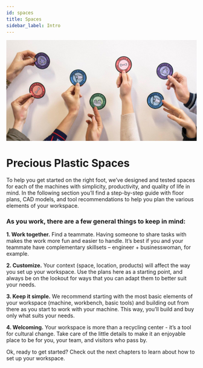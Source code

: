 ```yaml
---
id: spaces
title: Spaces
sidebar_label: Intro
---
```



<style>
:root {
  --highlight: #37b4a3;
  --hover: #37b4a3;
}
</style>

![Community Badges](assets/comm_badges.jpg)

# Precious Plastic Spaces

To help you get started on the right foot, we’ve designed and tested spaces for each of the machines with simplicity, productivity, and quality of life in mind. In the following section you’ll find a step-by-step guide with floor plans, CAD models, and tool recommendations to help you plan the various elements of your workspace.



### As you work, there are a few general things to keep in mind:

<b>1. Work together.</b> Find a teammate. Having someone to share tasks with makes the work more fun and easier to handle. It’s best if you and your teammate have complementary skillsets – engineer + businesswoman, for example.

<b>2. Customize.</b> Your context (space, location, products) will affect the way you set up your workspace. Use the plans here as a starting point, and always be on the lookout for ways that you can adapt them to better suit your needs.


<b>3. Keep it simple.</b> We recommend starting with the most basic elements of your workspace (machine, workbench, basic tools) and building out from there as you start to work with your machine. This way, you’ll build and buy only what suits your needs.

<b>4. Welcoming.</b> Your workspace is more than a recycling center - it’s a tool for cultural change. Take care of the little details to make it an enjoyable place to be for you, your team, and visitors who pass by.

Ok, ready to get started? Check out the next chapters to learn about how to set up your workspace.

